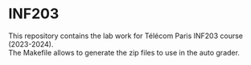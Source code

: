 # INF203
This repository contains the lab work for Télécom Paris INF203 course (2023-2024).  
The Makefile allows to generate the zip files to use in the auto grader.